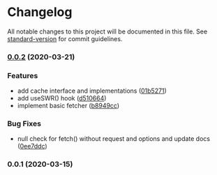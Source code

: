 # Changelog

All notable changes to this project will be documented in this file. See [standard-version](https://github.com/conventional-changelog/standard-version) for commit guidelines.

### [0.0.2](https://github.com/rocwind/create-fetcher/compare/v0.0.1...v0.0.2) (2020-03-21)


### Features

* add cache interface and implementations ([01b5271](https://github.com/rocwind/create-fetcher/commit/01b5271e2e7504a214d38017ddf4ed624058ca47))
* add useSWR() hook ([d510664](https://github.com/rocwind/create-fetcher/commit/d5106647da10335b1844aec6ec8b5608c6132e42))
* implement basic fetcher ([b8949cc](https://github.com/rocwind/create-fetcher/commit/b8949cc18d29223cb3e2fcb7332a796f15a26a32))


### Bug Fixes

* null check for fetch() without request and options and update docs ([0ee7ddc](https://github.com/rocwind/create-fetcher/commit/0ee7ddc4dff38949d92a9e26f0b27f580f2aed5e))

### 0.0.1 (2020-03-15)
